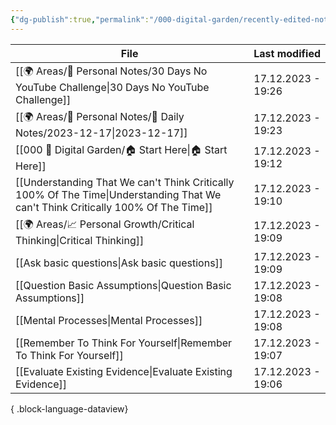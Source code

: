 ```yaml
---
{"dg-publish":true,"permalink":"/000-digital-garden/recently-edited-notes/","dgPassFrontmatter":true,"noteIcon":"1","created":"2023-12-14T09:05:52.599+05:30","updated":"2023-12-14T09:12:44.868+05:30"}
---
```


| File                                                                                                                                | Last modified      |
| ----------------------------------------------------------------------------------------------------------------------------------- | ------------------ |
| [[🌍 Areas/📧 Personal Notes/30 Days No YouTube Challenge\|30 Days No YouTube Challenge]]                                        | 17.12.2023 - 19:26 |
| [[🌍 Areas/📧 Personal Notes/📓 Daily Notes/2023-12-17\|2023-12-17]]                                                             | 17.12.2023 - 19:23 |
| [[000 🏡 Digital Garden/🏠 Start Here\|🏠 Start Here]]                                                                           | 17.12.2023 - 19:12 |
| [[Understanding That We can't Think Critically 100% Of The Time\|Understanding That We can't Think Critically 100% Of The Time]] | 17.12.2023 - 19:10 |
| [[🌍 Areas/📈 Personal Growth/Critical Thinking\|Critical Thinking]]                                                             | 17.12.2023 - 19:09 |
| [[Ask basic questions\|Ask basic questions]]                                                                                     | 17.12.2023 - 19:09 |
| [[Question Basic Assumptions\|Question Basic Assumptions]]                                                                       | 17.12.2023 - 19:08 |
| [[Mental Processes\|Mental Processes]]                                                                                           | 17.12.2023 - 19:08 |
| [[Remember To Think For Yourself\|Remember To Think For Yourself]]                                                               | 17.12.2023 - 19:07 |
| [[Evaluate Existing Evidence\|Evaluate Existing Evidence]]                                                                       | 17.12.2023 - 19:06 |

{ .block-language-dataview}